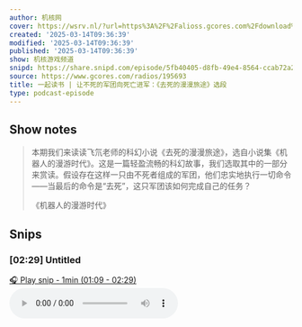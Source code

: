 ```yaml
---
author: 机核网
cover: https://wsrv.nl/?url=https%3A%2F%2Falioss.gcores.com%2Fdownload%2Fpodcast%2Fgadio.png%3Fv%3D1&w=200&h=200
created: '2025-03-14T09:36:39'
modified: '2025-03-14T09:36:39'
published: '2025-03-14T09:36:39'
show: 机核游戏频道
snipd: https://share.snipd.com/episode/5fb40405-d8fb-49e4-8564-ccab72a237b2
source: https://www.gcores.com/radios/195693
title: 一起读书 | 让不死的军团向死亡进军：《去死的漫漫旅途》选段
type: podcast-episode
---
```



## Show notes
> 本期我们来读读飞氘老师的科幻小说《去死的漫漫旅途》，选自小说集《机器人的漫游时代》。这是一篇轻盈流畅的科幻故事，我们选取其中的一部分来赏读。假设存在这样一只由不死者组成的军团，他们忠实地执行一切命令——当最后的命令是“去死”，这只军团该如何完成自己的任务？
> 
> 《机器人的漫游时代》

## Snips
### [02:29] Untitled
[🎧 Play snip - 1min️ (01:09 - 02:29)](https://share.snipd.com/snip/b3a6749f-7b65-4502-9a38-f1cf462e9a59)
<audio controls> <source src="http://alioss.gcores.com/uploads/audio/1b4b9529-c8d7-455f-afec-da5a25f38456.mp3#t=01:09,02:29"> </audio>
